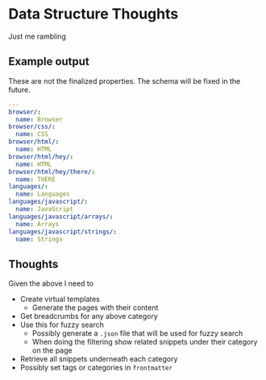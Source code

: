 # Data Structure Thoughts
Just me rambling

## Example output
These are not the finalized properties. The schema will be fixed in the future.

```yaml
---
browser/:
  name: Browser
browser/css/:
  name: CSS
browser/html/:
  name: HTML
browser/html/hey/:
  name: HTML
browser/html/hey/there/:
  name: THERE
languages/:
  name: Languages
languages/javascript/:
  name: JavaScript
languages/javascript/arrays/:
  name: Arrays
languages/javascript/strings/:
  name: Strings
```

## Thoughts
Given the above I need to
- Create virtual templates
  - Generate the pages with their content
- Get breadcrumbs for any above category
- Use this for fuzzy search
  - Possibly generate a `.json` file that will be used for fuzzy search
  - When doing the filtering show related snippets under their category on the page
- Retrieve all snippets underneath each category
- Possibly set tags or categories in `frontmatter`

